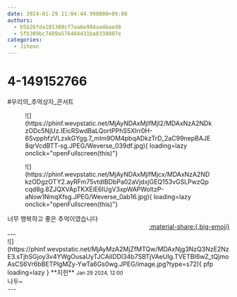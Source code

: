 ```yaml
---
date: 2024-01-29 11:04:44.998000+09:00
authors:
  - b5b26fda185300cf7aa6e904aa4baed8
  - 5fb309bc7489a576484431ba8338807e
categories:
  - Jiheon
---
```


# 4-149152766

<div class="post-container" markdown="1">
<div class="content-container md-sidebar__scrollwrap" markdown="1">

\#우리의_추억상자_콘서트 <br>
<figure markdown="1">
![](https://phinf.wevpstatic.net/MjAyNDAxMjlfMjI2/MDAxNzA2NDkzODc5NjUz.IEicRSwdBaLQortPPhS5Xlrr0H-6SvpphfzVLzxkGYgg.7_mIm9OM4pbqADkzTrD_2aC99nepBAJE8qrVcdBTT-sg.JPEG/Weverse_039df.jpg){ loading=lazy onclick="openFullscreen(this)"}
</figure>

<figure markdown="1">
![](https://phinf.wevpstatic.net/MjAyNDAxMjlfMjcx/MDAxNzA2NDkzODgzOTY2.ayRFm75vtdIBDbPa02aVjdxjGEQ153vGSLPwzQpcqd8g.8ZJQXVApTKXEiE6IUgV3xpWAPWoltzP-aNow1NmqXfsg.JPEG/Weverse_0ab16.jpg){ loading=lazy onclick="openFullscreen(this)"}
</figure>
너무 행복하고 좋은 추억이였습니다

</div>
</div>

<div style="text-align: right;" markdown="1">
<a href="https://weverse.io/fromis9/fanpost/4-149152766" style="text-align: right;">:material-share:{.big-emoji}</a>
</div>
---

<div class="comments-container md-sidebar__scrollwrap" markdown="1">
<div class="comment" markdown="1">
<div class='id-container' markdown="1">
![](https://phinf.wevpstatic.net/MjAyMzA2MjZfMTQw/MDAxNjg3NzQ3NzE2NzE3.sTjhSGjoy3v4YWgOusaUyTJCAiIDDI34b7SBTjVAeUIg.TVETBI6wZ_tQjmoAsCS6Vr6bBETPlgMZy-YwTa6Gs0wg.JPEG/image.jpg?type=s72){ pfp loading=lazy }
**<span class="artist">지헌</span>** <small>Jan 29 2024, 12:00</small><br>
</div>
<div class='comment-body' markdown="1">
나두~
</div>
</div>
</div>
---
